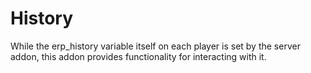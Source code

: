 # History

While the erp_history variable itself on each player is set by the server addon, this addon provides functionality for interacting with it.
